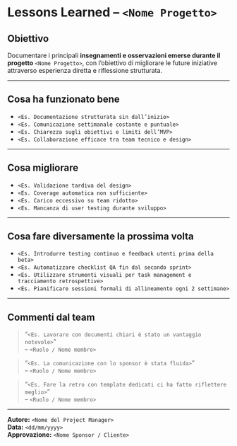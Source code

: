 # Lessons Learned – `<Nome Progetto>`

## Obiettivo

Documentare i principali **insegnamenti e osservazioni emerse durante il progetto** `<Nome Progetto>`, con l’obiettivo di migliorare le future iniziative attraverso esperienza diretta e riflessione strutturata.

---

## Cosa ha funzionato bene

- `<Es. Documentazione strutturata sin dall’inizio>`
- `<Es. Comunicazione settimanale costante e puntuale>`
- `<Es. Chiarezza sugli obiettivi e limiti dell’MVP>`
- `<Es. Collaborazione efficace tra team tecnico e design>`

---

## Cosa migliorare

- `<Es. Validazione tardiva del design>`
- `<Es. Coverage automatica non sufficiente>`
- `<Es. Carico eccessivo su team ridotto>`
- `<Es. Mancanza di user testing durante sviluppo>`

---

## Cosa fare diversamente la prossima volta

- `<Es. Introdurre testing continuo e feedback utenti prima della beta>`
- `<Es. Automatizzare checklist QA fin dal secondo sprint>`
- `<Es. Utilizzare strumenti visuali per task management e tracciamento retrospettive>`
- `<Es. Pianificare sessioni formali di allineamento ogni 2 settimane>`

---

## Commenti dal team

> “`<Es. Lavorare con documenti chiari è stato un vantaggio notevole>`”  
> – `<Ruolo / Nome membro>`

> “`<Es. La comunicazione con lo sponsor è stata fluida>`”  
> – `<Ruolo / Nome membro>`

> “`<Es. Fare la retro con template dedicati ci ha fatto riflettere meglio>`”  
> – `<Ruolo / Nome membro>`

---

**Autore:** `<Nome del Project Manager>`  
**Data:** `<dd/mm/yyyy>`  
**Approvazione:** `<Nome Sponsor / Cliente>`